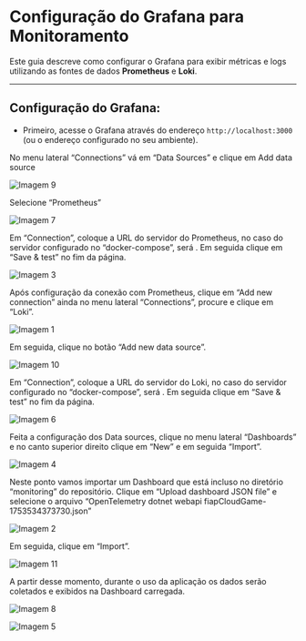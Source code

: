 # Configuração do Grafana para Monitoramento

Este guia descreve como configurar o Grafana para exibir métricas e logs utilizando as fontes de dados **Prometheus** e **Loki**.

---

## Configuração do Grafana:

- Primeiro, acesse o Grafana através do endereço `http://localhost:3000` (ou o endereço configurado no seu ambiente).

No menu lateral “Connections” vá em “Data Sources” e clique em Add data source

![Imagem 9](./monitoring/images/imagem9.png)

Selecione “Prometheus”

![Imagem 7](./monitoring/images/imagem7.png)

Em “Connection”, coloque a URL do servidor do Prometheus, no caso do servidor configurado no “docker-compose”, será . Em seguida clique em “Save & test” no fim da página.

![Imagem 3](./monitoring/images/imagem3.png)

Após configuração da conexão com Prometheus, clique em “Add new connection” ainda no menu lateral “Connections”, procure e clique em “Loki”.

![Imagem 1](./monitoring/images/imagem1.png)

Em seguida, clique no botão “Add new data source”.

![Imagem 10](./monitoring/images/imagem10.png)

Em “Connection”, coloque a URL do servidor do Loki, no caso do servidor configurado no “docker-compose”, será . Em seguida clique em “Save & test” no fim da página.

![Imagem 6](./monitoring/images/imagem6.png)

Feita a configuração dos Data sources, clique no menu lateral “Dashboards” e no canto superior direito clique em “New” e em seguida “Import”.

![Imagem 4](./monitoring/images/imagem4.png)

Neste ponto vamos importar um Dashboard que está incluso no diretório “monitoring” do repositório. Clique em “Upload dashboard JSON file” e selecione o arquivo “OpenTelemetry dotnet webapi  fiapCloudGame-1753534373730.json”

![Imagem 2](./monitoring/images/imagem2.png)

Em seguida, clique em “Import”.

![Imagem 11](./monitoring/images/imagem11.png)

A partir desse momento, durante o uso da aplicação os dados serão coletados e exibidos na Dashboard carregada.

![Imagem 8](./monitoring/images/imagem8.png)

![Imagem 5](./monitoring/images/imagem5.png)
